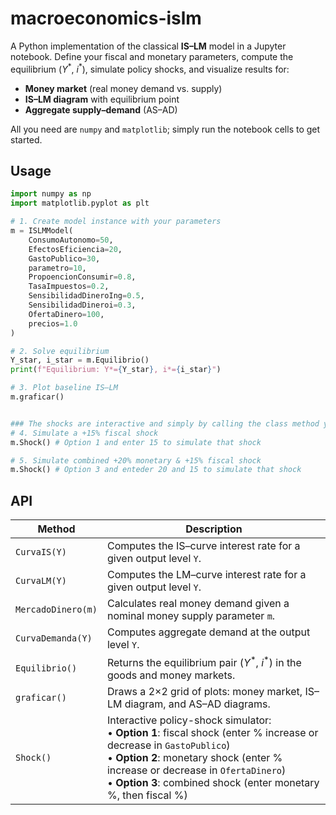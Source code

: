 # macroeconomics-islm

A Python implementation of the classical **IS–LM** model in a Jupyter notebook. Define your fiscal and monetary parameters, compute the equilibrium ($Y^*$, $i^*$), simulate policy shocks, and visualize results for:
- **Money market** (real money demand vs. supply)  
- **IS–LM diagram** with equilibrium point  
- **Aggregate supply–demand** (AS–AD)

All you need are `numpy` and `matplotlib`; simply run the notebook cells to get started.

## Usage

```python
import numpy as np
import matplotlib.pyplot as plt

# 1. Create model instance with your parameters
m = ISLMModel(
    ConsumoAutonomo=50,
    EfectosEficiencia=20,
    GastoPublico=30,
    parametro=10,
    PropoencionConsumir=0.8,
    TasaImpuestos=0.2,
    SensibilidadDineroIng=0.5,
    SensibilidadDineroi=0.3,
    OfertaDinero=100,
    precios=1.0
)

# 2. Solve equilibrium
Y_star, i_star = m.Equilibrio()
print(f"Equilibrium: Y*={Y_star}, i*={i_star}")

# 3. Plot baseline IS–LM
m.graficar()


### The shocks are interactive and simply by calling the class method you can simulate the shocks, no extra parameters are required.
# 4. Simulate a +15% fiscal shock
m.Shock() # Option 1 and enter 15 to simulate that shock

# 5. Simulate combined +20% monetary & +15% fiscal shock
m.Shock() # Option 3 and enteder 20 and 15 to simulate that shock
```

## API

| Method             | Description                                                                                                                                                                         |
|--------------------|-------------------------------------------------------------------------------------------------------------------------------------------------------------------------------------|
| `CurvaIS(Y)`       | Computes the IS–curve interest rate for a given output level `Y`.                                                                                                                   |
| `CurvaLM(Y)`       | Computes the LM–curve interest rate for a given output level `Y`.                                                                                                                   |
| `MercadoDinero(m)` | Calculates real money demand given a nominal money supply parameter `m`.                                                                                                            |
| `CurvaDemanda(Y)`  | Computes aggregate demand at the output level `Y`.                                                                                                                                  |
| `Equilibrio()`     | Returns the equilibrium pair ($Y^*$, $i^*$) in the goods and money markets.                                                                                                        |
| `graficar()`       | Draws a 2×2 grid of plots: money market, IS–LM diagram, and AS–AD diagrams.                                                                                                          |
| `Shock()`          | Interactive policy-shock simulator:<br>• **Option 1**: fiscal shock (enter % increase or decrease in `GastoPublico`)<br>• **Option 2**: monetary shock (enter % increase or decrease in `OfertaDinero`)<br>• **Option 3**: combined shock (enter monetary %, then fiscal %) |




